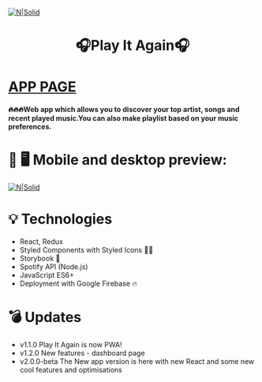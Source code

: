 [![N|Solid](https://i.imgur.com/MiC3LSl.png)](WIP)

<h1 align="center">
  🎧Play It Again🎧
</h1>

# [APP PAGE](WIP)

#### 🔥🔥🔥Web app which allows you to discover your top artist, songs and recent played music.You can also make playlist based on your music preferences.

# 📱 🖥 Mobile and desktop preview:

[![N|Solid](https://imgur.com/9ihuC3T.png)](WIP)

# 💡 Technologies

- React, Redux
- Styled Components with Styled Icons 💅🏼
- Storybook 📕
- Spotify API (Node.js)
- JavaScript ES6+
- Deployment with Google Firebase 🔥

# 💣 Updates

- v1.1.0 Play It Again is now PWA!
- v1.2.0 New features - dashboard page
- v2.0.0-beta The New app version is here with new React and some new cool features and optimisations
